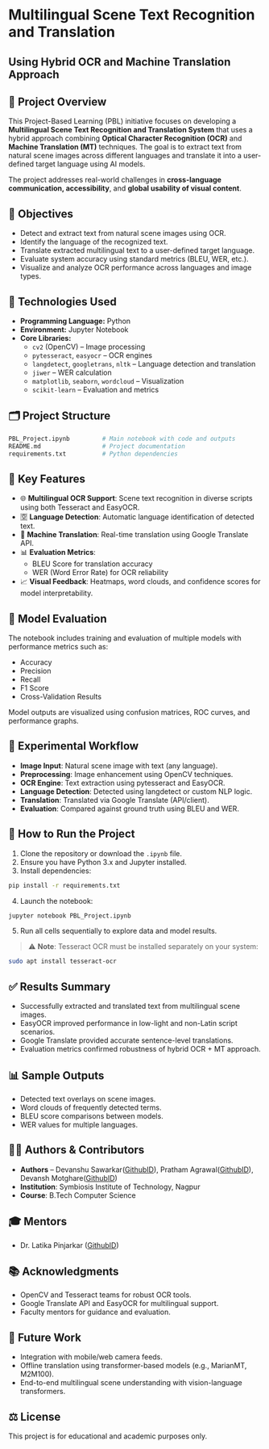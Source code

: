 # Multilingual Scene Text Recognition and Translation

## Using Hybrid OCR and Machine Translation Approach

## 📌 Project Overview

This Project-Based Learning (PBL) initiative focuses on developing a **Multilingual Scene Text Recognition and Translation System** that uses a hybrid approach combining **Optical Character Recognition (OCR)** and **Machine Translation (MT)** techniques. The goal is to extract text from natural scene images across different languages and translate it into a user-defined target language using AI models.

The project addresses real-world challenges in **cross-language communication, accessibility**, and **global usability of visual content**.

## 🎯 Objectives

- Detect and extract text from natural scene images using OCR.
- Identify the language of the recognized text.
- Translate extracted multilingual text to a user-defined target language.
- Evaluate system accuracy using standard metrics (BLEU, WER, etc.).
- Visualize and analyze OCR performance across languages and image types.

## 🧠 Technologies Used

- **Programming Language:** Python
- **Environment:** Jupyter Notebook
- **Core Libraries:**
  - `cv2` (OpenCV) – Image processing
  - `pytesseract`, `easyocr` – OCR engines
  - `langdetect`, `googletrans`, `nltk` – Language detection and translation
  - `jiwer` – WER calculation
  - `matplotlib`, `seaborn`, `wordcloud` – Visualization
  - `scikit-learn` – Evaluation and metrics

## 🗂️ Project Structure

```bash
PBL_Project.ipynb         # Main notebook with code and outputs
README.md                 # Project documentation
requirements.txt          # Python dependencies
```

## 🧩 Key Features

- 🌐 **Multilingual OCR Support**: Scene text recognition in diverse scripts using both Tesseract and EasyOCR.
- 🈳 **Language Detection**: Automatic language identification of detected text.
- 🔁 **Machine Translation**: Real-time translation using Google Translate API.
- 📊 **Evaluation Metrics**:
  - BLEU Score for translation accuracy
  - WER (Word Error Rate) for OCR reliability
- 📈 **Visual Feedback**: Heatmaps, word clouds, and confidence scores for model interpretability.

## 🧪 Model Evaluation

The notebook includes training and evaluation of multiple models with performance metrics such as:

- Accuracy
- Precision
- Recall
- F1 Score
- Cross-Validation Results

Model outputs are visualized using confusion matrices, ROC curves, and performance graphs.

## 🔬 Experimental Workflow

- **Image Input**: Natural scene image with text (any language).
- **Preprocessing**: Image enhancement using OpenCV techniques.
- **OCR Engine**: Text extraction using pytesseract and EasyOCR.
- **Language Detection**: Detected using langdetect or custom NLP logic.
- **Translation**: Translated via Google Translate (API/client).
- **Evaluation**: Compared against ground truth using BLEU and WER.

## 🔧 How to Run the Project

1. Clone the repository or download the `.ipynb` file.
2. Ensure you have Python 3.x and Jupyter installed.
3. Install dependencies:

```bash
pip install -r requirements.txt
```

4. Launch the notebook:

```bash
jupyter notebook PBL_Project.ipynb
```

5. Run all cells sequentially to explore data and model results.

> ⚠️ **Note**: Tesseract OCR must be installed separately on your system:

```bash
sudo apt install tesseract-ocr
```

## ✅ Results Summary

- Successfully extracted and translated text from multilingual scene images.
- EasyOCR improved performance in low-light and non-Latin script scenarios.
- Google Translate provided accurate sentence-level translations.
- Evaluation metrics confirmed robustness of hybrid OCR + MT approach.

## 📊 Sample Outputs

- Detected text overlays on scene images.
- Word clouds of frequently detected terms.
- BLEU score comparisons between models.
- WER values for multiple languages.

## 👨‍💻 Authors & Contributors

- **Authors** – Devanshu Sawarkar([GithubID](https://github.com/DevanshuSawarkar)), Pratham Agrawal([GithubID](https://github.com/PrathamAgrawal51)), Devansh Motghare([GithubID](https://github.com/devansh7444))
- **Institution**: Symbiosis Institute of Technology, Nagpur
- **Course**: B.Tech Computer Science

## 🎓 Mentors
- Dr. Latika Pinjarkar ([GithubID](https://github.com/latika2019))

## 📚 Acknowledgments

- OpenCV and Tesseract teams for robust OCR tools.
- Google Translate API and EasyOCR for multilingual support.
- Faculty mentors for guidance and evaluation.

## 📌 Future Work

- Integration with mobile/web camera feeds.
- Offline translation using transformer-based models (e.g., MarianMT, M2M100).
- End-to-end multilingual scene understanding with vision-language transformers.

## ⚖️ License

This project is for educational and academic purposes only.
